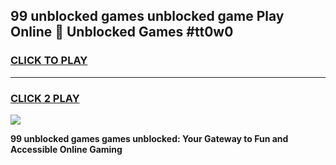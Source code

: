 
## 99 unblocked games unblocked game Play Online 👋 Unblocked Games #tt0w0
<h3>
<a href="https://premium.freeplayer.one?title=99_unblocked_games&ref=21F">CLICK TO PLAY</a></h3>
<hr>

<h3>
<a href="https://premium.freeplayer.one?title=99_unblocked_games&ref=21F">CLICK 2 PLAY</a>
  
</h3>

<a href="https://premium.freeplayer.one?title=99_unblocked_games&ref=21F/"><img src="https://clearcache.store/games.png"></a>


**99 unblocked games games unblocked: Your Gateway to Fun and Accessible Online Gaming**
